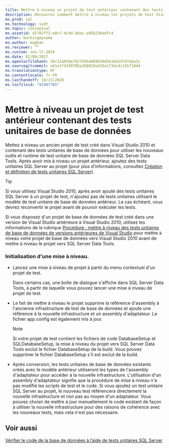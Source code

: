 ```yaml
---
title: Mettre à niveau un projet de test antérieur contenant des tests unitaires de base de données
description: Découvrez comment mettre à niveau les projets de test Visual Studio 2010 qui contiennent des tests unitaires de base de données. Découvrez comment utiliser SQL Server Data Tools avec ces projets.
ms.prod: sql
ms.technology: ssdt
ms.topic: conceptual
ms.assetid: 42782ff3-e8cf-4c9d-8dac-a95b236edfc4
author: markingmyname
ms.author: maghan
ms.reviewer: “”
ms.custom: seo-lt-2019
ms.date: 02/09/2017
ms.openlocfilehash: 26c12a659e702765b4d69b58d5e1b4247d7aba3c
ms.sourcegitcommit: a41e1f4199785a2b8019a419a1f3dcdc15571044
ms.translationtype: HT
ms.contentlocale: fr-FR
ms.lasthandoff: 10/13/2020
ms.locfileid: "91987785"
---
```

# <a name="upgrade-an-older-test-project-containing-database-unit-tests"></a>Mettre à niveau un projet de test antérieur contenant des tests unitaires de base de données

Mettez à niveau un ancien projet de test créé dans Visual Studio 2010 et contenant des tests unitaires de base de données pour utiliser les nouveaux outils et runtime de test unitaire de base de données SQL Server Data Tools. Après avoir mis à niveau un projet antérieur, ajoutez des tests unitaires SQL Server au projet (pour plus d’informations, consultez [Création et définition de tests unitaires SQL Server](../ssdt/creating-and-defining-sql-server-unit-tests.md)).  
  
> [!TIP]  
> Si vous utilisez Visual Studio 2010, après avoir ajouté des tests unitaires SQL Server à un projet de test, n'ajoutez pas de tests unitaires utilisant le modèle de test unitaire de base de données antérieur. Le cas échéant, vous devrez reconvertir le projet avant de pouvoir exécuter les tests.  
  
Si vous disposez d'un projet de base de données de test créé dans une version de Visual Studio antérieure à Visual Studio 2010, utilisez les informations de la rubrique [Procédure : mettre à niveau des tests unitaires de base de données de versions antérieures de Visual Studio](/previous-versions/visualstudio/visual-studio-2010/dd193412(v=vs.100)) pour mettre à niveau votre projet de base de données vers Visual Studio 2010 avant de mettre à niveau le projet vers SQL Server Data Tools.  
  
### <a name="initiating-an-upgrade"></a>Initialisation d'une mise à niveau.  
  
-   Lancez une mise à niveau de projet à partir du menu contextuel d'un projet de test.  
  
    Dans certains cas, une boîte de dialogue s'affiche dans SQL Server Data Tools, à partir de laquelle vous pouvez lancer une mise à niveau de projet de test.  
  
-   Le fait de mettre à niveau le projet supprime la référence d'assembly à l'ancienne infrastructure de test de base de données et ajoute une référence à la nouvelle infrastructure et un assembly d'adaptateur. Le fichier app.config est également mis à jour.  
  
    > [!NOTE]  
    > Si votre projet de test contient les fichiers de code DatabaseSetup et SQLDatabaseSetup, la mise à niveau du projet vers SQL Server Data Tools exclut le fichier DatabaseSetup de la build. Vous pouvez supprimer le fichier DatabaseSetup s'il est exclut de la build.  
  
-   Après conversion, les tests unitaires de base de données existants créés avec le modèle antérieur utiliseront les types de l'assembly d'adaptateur pour accéder à la nouvelle infrastructure. L'utilisation d'un assembly d'adaptateur signifie que la procédure de mise à niveau n'a pas modifié les scripts de test et le code. Si vous ajoutez un test unitaire SQL Server au projet, le nouveau test référencera directement la nouvelle infrastructure et non pas au moyen d'un adaptateur. Vous pouvez choisir de mettre à jour manuellement le code existant de façon à utiliser la nouvelle infrastructure pour des raisons de cohérence avec les nouveaux tests, mais cela n'est pas nécessaire.  
  
## <a name="see-also"></a>Voir aussi  
[Vérifier le code de la base de données à l’aide de tests unitaires SQL Server](../ssdt/verifying-database-code-by-using-sql-server-unit-tests.md)  
